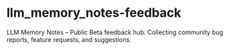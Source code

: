 # llm_memory_notes-feedback
LLM Memory Notes – Public Beta feedback hub. Collecting community bug reports, feature requests, and suggestions.
